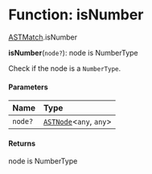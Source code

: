 # Function: isNumber

[ASTMatch](/auto-docs/free-layout-editor/modules/ASTMatch.md).isNumber

**isNumber**(`node?`): node is NumberType

Check if the node is a `NumberType`.

#### Parameters

| Name | Type |
| :------ | :------ |
| `node?` | [`ASTNode`](/auto-docs/free-layout-editor/classes/ASTNode.md)<`any`, `any`> |

#### Returns

node is NumberType
